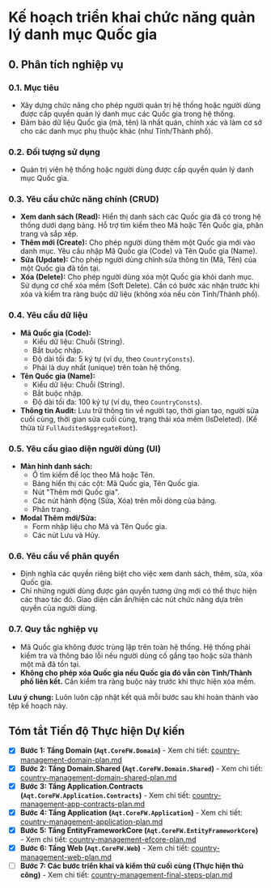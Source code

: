 # Kế hoạch triển khai chức năng quản lý danh mục Quốc gia

## 0. Phân tích nghiệp vụ

### 0.1. Mục tiêu
- Xây dựng chức năng cho phép người quản trị hệ thống hoặc người dùng được cấp quyền quản lý danh mục các Quốc gia trong hệ thống.
- Đảm bảo dữ liệu Quốc gia (mã, tên) là nhất quán, chính xác và làm cơ sở cho các danh mục phụ thuộc khác (như Tỉnh/Thành phố).

### 0.2. Đối tượng sử dụng
- Quản trị viên hệ thống hoặc người dùng được cấp quyền quản lý danh mục Quốc gia.

### 0.3. Yêu cầu chức năng chính (CRUD)
- **Xem danh sách (Read):** Hiển thị danh sách các Quốc gia đã có trong hệ thống dưới dạng bảng. Hỗ trợ tìm kiếm theo Mã hoặc Tên Quốc gia, phân trang và sắp xếp.
- **Thêm mới (Create):** Cho phép người dùng thêm một Quốc gia mới vào danh mục. Yêu cầu nhập Mã Quốc gia (Code) và Tên Quốc gia (Name).
- **Sửa (Update):** Cho phép người dùng chỉnh sửa thông tin (Mã, Tên) của một Quốc gia đã tồn tại.
- **Xóa (Delete):** Cho phép người dùng xóa một Quốc gia khỏi danh mục. Sử dụng cơ chế xóa mềm (Soft Delete). Cần có bước xác nhận trước khi xóa và kiểm tra ràng buộc dữ liệu (không xóa nếu còn Tỉnh/Thành phố).

### 0.4. Yêu cầu dữ liệu
- **Mã Quốc gia (Code):**
    - Kiểu dữ liệu: Chuỗi (String).
    - Bắt buộc nhập.
    - Độ dài tối đa: 5 ký tự (ví dụ, theo `CountryConsts`).
    - Phải là duy nhất (unique) trên toàn hệ thống.
- **Tên Quốc gia (Name):**
    - Kiểu dữ liệu: Chuỗi (String).
    - Bắt buộc nhập.
    - Độ dài tối đa: 100 ký tự (ví dụ, theo `CountryConsts`).
- **Thông tin Audit:** Lưu trữ thông tin về người tạo, thời gian tạo, người sửa cuối cùng, thời gian sửa cuối cùng, trạng thái xóa mềm (IsDeleted). (Kế thừa từ `FullAuditedAggregateRoot`).

### 0.5. Yêu cầu giao diện người dùng (UI)
- **Màn hình danh sách:**
    - Ô tìm kiếm để lọc theo Mã hoặc Tên.
    - Bảng hiển thị các cột: Mã Quốc gia, Tên Quốc gia.
    - Nút "Thêm mới Quốc gia".
    - Các nút hành động (Sửa, Xóa) trên mỗi dòng của bảng.
    - Phân trang.
- **Modal Thêm mới/Sửa:**
    - Form nhập liệu cho Mã và Tên Quốc gia.
    - Các nút Lưu và Hủy.

### 0.6. Yêu cầu về phân quyền
- Định nghĩa các quyền riêng biệt cho việc xem danh sách, thêm, sửa, xóa Quốc gia.
- Chỉ những người dùng được gán quyền tương ứng mới có thể thực hiện các thao tác đó. Giao diện cần ẩn/hiện các nút chức năng dựa trên quyền của người dùng.

### 0.7. Quy tắc nghiệp vụ
- Mã Quốc gia không được trùng lặp trên toàn hệ thống. Hệ thống phải kiểm tra và thông báo lỗi nếu người dùng cố gắng tạo hoặc sửa thành một mã đã tồn tại.
- **Không cho phép xóa Quốc gia nếu Quốc gia đó vẫn còn Tỉnh/Thành phố liên kết.** Cần kiểm tra ràng buộc này trước khi thực hiện xóa mềm.

**Lưu ý chung:** Luôn luôn cập nhật kết quả mỗi bước sau khi hoàn thành vào tệp kế hoạch này.

## Tóm tắt Tiến độ Thực hiện Dự kiến

- [x] **Bước 1: Tầng Domain (`Aqt.CoreFW.Domain`)** - Xem chi tiết: [country-management-domain-plan.md](./country-management-domain-plan.md)
- [x] **Bước 2: Tầng Domain.Shared (`Aqt.CoreFW.Domain.Shared`)** - Xem chi tiết: [country-management-domain-shared-plan.md](./country-management-domain-shared-plan.md)
- [x] **Bước 3: Tầng Application.Contracts (`Aqt.CoreFW.Application.Contracts`)** - Xem chi tiết: [country-management-app-contracts-plan.md](./country-management-app-contracts-plan.md)
- [x] **Bước 4: Tầng Application (`Aqt.CoreFW.Application`)** - Xem chi tiết: [country-management-application-plan.md](./country-management-application-plan.md)
- [x] **Bước 5: Tầng EntityFrameworkCore (`Aqt.CoreFW.EntityFrameworkCore`)** - Xem chi tiết: [country-management-efcore-plan.md](./country-management-efcore-plan.md)
- [x] **Bước 6: Tầng Web (`Aqt.CoreFW.Web`)** - Xem chi tiết: [country-management-web-plan.md](./country-management-web-plan.md)
- [ ] **Bước 7: Các bước triển khai và kiểm thử cuối cùng (Thực hiện thủ công)** - Xem chi tiết: [country-management-final-steps-plan.md](./country-management-final-steps-plan.md) 